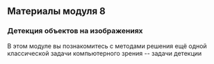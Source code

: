 ## Материалы модуля 8
### Детекция объектов на изображениях

В этом модуле вы познакомитесь с методами решения ещё одной классической задачи компьютерного зрения -- задачи детекции